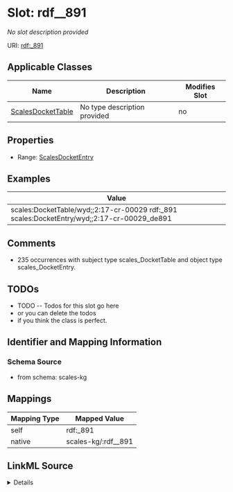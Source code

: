 

# Slot: rdf__891


_No slot description provided_





URI: [rdf:_891](http://www.w3.org/1999/02/22-rdf-syntax-ns#_891)



<!-- no inheritance hierarchy -->





## Applicable Classes

| Name | Description | Modifies Slot |
| --- | --- | --- |
| [ScalesDocketTable](../classes/ScalesDocketTable.md) | No type description provided |  no  |







## Properties

* Range: [ScalesDocketEntry](../classes/ScalesDocketEntry.md)






## Examples

| Value |
| --- |
| scales:DocketTable/wyd;;2:17-cr-00029 rdf:_891 scales:DocketEntry/wyd;;2:17-cr-00029_de891 |

## Comments

* 235 occurrences with subject type scales_DocketTable and object type scales_DocketEntry.

## TODOs

* TODO -- Todos for this slot go here
* or you can delete the todos
* if you think the class is perfect.

## Identifier and Mapping Information







### Schema Source


* from schema: scales-kg




## Mappings

| Mapping Type | Mapped Value |
| ---  | ---  |
| self | rdf:_891 |
| native | scales-kg/:rdf__891 |




## LinkML Source

<details>
```yaml
name: rdf__891
description: No slot description provided
todos:
- TODO -- Todos for this slot go here
- or you can delete the todos
- if you think the class is perfect.
comments:
- 235 occurrences with subject type scales_DocketTable and object type scales_DocketEntry.
examples:
- value: scales:DocketTable/wyd;;2:17-cr-00029 rdf:_891 scales:DocketEntry/wyd;;2:17-cr-00029_de891
from_schema: scales-kg
rank: 1000
slot_uri: rdf:_891
alias: rdf__891
domain_of:
- scales_DocketTable
range: scales_DocketEntry

```
</details>